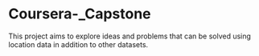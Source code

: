# Coursera-_Capstone
This project aims to explore ideas and problems that can be solved using location data in addition to other datasets.
